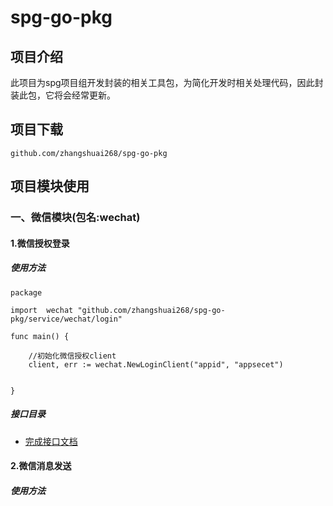 # spg-go-pkg

## 项目介绍
此项目为spg项目组开发封装的相关工具包，为简化开发时相关处理代码，因此封装此包，它将会经常更新。

## 项目下载

`github.com/zhangshuai268/spg-go-pkg`

## 项目模块使用

### 一、微信模块(包名:wechat)

#### 1.微信授权登录

##### 使用方法

````
package

import 	wechat "github.com/zhangshuai268/spg-go-pkg/service/wechat/login"

func main() {

    //初始化微信授权client
    client, err := wechat.NewLoginClient("appid", "appsecet")


}

````
##### 接口目录

* [完成接口文档](./doc/wechat/login.md)


#### 2.微信消息发送

##### 使用方法

````

````